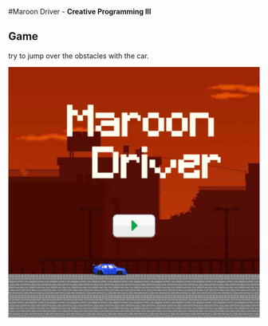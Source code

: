 #Maroon Driver - **Creative Programming III**

## Game
try to jump over the obstacles with the car.

![Screenshot of Game](/assets/screenShot2.png)
